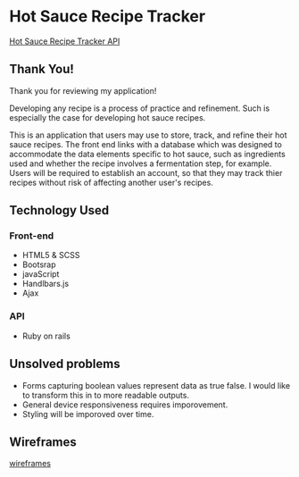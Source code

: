 # Hot Sauce Recipe Tracker

[Hot Sauce Recipe Tracker API](https://github.com/matthewjmontalto/hot-sauce-recipe-tracker-api)

## Thank You!

Thank you for reviewing my application!

Developing any recipe is a process of practice and refinement. Such is especially
the case for developing hot sauce recipes.

This is an application that users may use to store, track, and refine their
hot sauce recipes. The front end links with a database which was designed to
accommodate the data elements specific to hot sauce, such as ingredients used
and whether the recipe involves a fermentation step, for example. Users will
be required to establish an account, so that they may track thier recipes without
risk of affecting another user's recipes.

## Technology Used

### Front-end
- HTML5 & SCSS
- Bootsrap
- javaScript
- Handlbars.js
- Ajax

### API
- Ruby on rails

## Unsolved problems
- Forms capturing boolean values represent data as true false. I would like to
  transform this in to more readable outputs.
- General device responsiveness requires imporovement.
- Styling will be imporoved over time.

## Wireframes
[wireframes](https://imgur.com/a/rX6fwnV)
